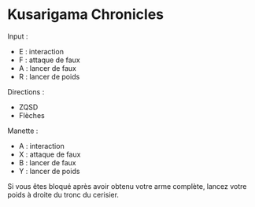 # Kusarigama Chronicles

Input : 
- E : interaction
- F : attaque de faux
- A : lancer de faux
- R : lancer de poids

Directions : 
- ZQSD
- Flèches


Manette : 
- A : interaction
- X : attaque de faux
- B : lancer de faux
- Y : lancer de poids







Si vous êtes bloqué après avoir obtenu votre arme complète, lancez votre poids à droite du tronc du cerisier.
